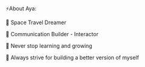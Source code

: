
⚡About Aya:


🔭 Space Travel Dreamer

👯 Communication Builder - Interactor

🌱 Never stop learning and growing

💫 Always strive for building a better version of myself

